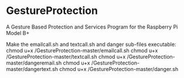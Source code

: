 # GestureProtection
A Gesture Based Protection and Services Program for the Raspberry Pi Model B+

Make the emailcall.sh and textcall.sh and danger sub-files executable:
chmod u+x /GestureProtection-master/emailcall.sh
chmod u+x /GestureProtection-master/textcall.sh
chmod u+x /GestureProtection-master/dangeremail.sh
chmod u+x /GestureProtection-master/dangertext.sh
chmod u+x /GestureProtection-master/danger.sh
